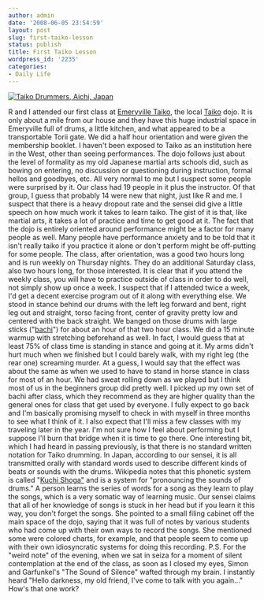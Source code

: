 ```yaml
---
author: admin
date: '2008-06-05 23:54:59'
layout: post
slug: first-taiko-lesson
status: publish
title: First Taiko Lesson
wordpress_id: '2235'
categories:
- Daily Life
---
```


[![Taiko Drummers, Aichi,
Japan](http://farm4.static.flickr.com/3048/2555726664_217041e591.jpg)](http://www.flickr.com/photos/albill/2555726664/ "Taiko Drummers, Aichi, Japan")

R and I attended our first class at [Emeryville
Taiko](http://www.etaiko.org), the local
[Taiko](http://en.wikipedia.org/wiki/Taiko) dojo. It is only about a
mile from our house and they have this huge industrial space in
Emeryville full of drums, a little kitchen, and what appeared to be a
transportable Torii gate. We did a half hour orientation and were given
the membership booklet. I haven't been exposed to Taiko as an
institution here in the West, other than seeing performances. The dojo
follows just about the level of formality as my old Japanese martial
arts schools did, such as bowing on entering, no discussion or
questioning during instruction, formal hellos and goodbyes, etc. All
very normal to me but I suspect some people were surprised by it. Our
class had 19 people in it plus the instructor. Of that group, I guess
that probably 14 were new that night, just like R and me. I suspect that
there is a heavy dropout rate and the sensei did give a little speech on
how much work it takes to learn taiko. The gist of it is that, like
martial arts, it takes a lot of practice and time to get good at it. The
fact that the dojo is entirely oriented around performance might be a
factor for many people as well. Many people have performance anxiety and
to be told that it isn't really taiko if you practice it alone or don't
perform might be off-putting for some people. The class, after
orientation, was a good two hours long and is run weekly on Thursday
nights. They do an additional Saturday class, also two hours long, for
those interested. It is clear that if you attend the weekly class, you
will have to practice outside of class in order to do well, not simply
show up once a week. I suspect that if I attended twice a week, I'd get
a decent exercise program out of it along with everything else. We stood
in stance behind our drums with the left leg forward and bent, right leg
out and straight, torso facing front, center of gravity pretty low and
centered with the back straight. We banged on those drums with large
sticks ("[bachi](http://en.wikipedia.org/wiki/Bachi)") for about an hour
of that two hour class. We did a 15 minute warmup with stretching
beforehand as well. In fact, I would guess that at least 75% of class
time is standing in stance and going at it. My arms didn't hurt much
when we finished but I could barely walk, with my right leg (the rear
one) screaming murder. At a guess, I would say that the effect was about
the same as when we used to have to stand in horse stance in class for
most of an hour. We had sweat rolling down as we played but I think most
of us in the beginners group did pretty well. I picked up my own set of
bachi after class, which they recommend as they are higher quality than
the general ones for class that get used by everyone. I fully expect to
go back and I'm basically promising myself to check in with myself in
three months to see what I think of it. I also expect that I'll miss a
few classes with my traveling later in the year. I'm not sure how I feel
about performing but I suppose I'll burn that bridge when it is time to
go there. One interesting bit, which I had heard in passing previously,
is that there is no standard written notation for Taiko drumming. In
Japan, according to our sensei, it is all transmitted orally with
standard words used to describe different kinds of beats or sounds with
the drums. Wikipedia notes that this phonetic system is called "[Kuchi
Shoga"](http://en.wikipedia.org/wiki/Kuchi_shoka) and is a system for
"pronouncing the sounds of drums." A person learns the series of words
for a song as they learn to play the songs, which is a very somatic way
of learning music. Our sensei claims that all of her knowledge of songs
is stuck in her head but if you learn it this way, you don't forget the
songs. She pointed to a small filing cabinet off the main space of the
dojo, saying that it was full of notes by various students who had come
up with their own ways to record the songs. She mentioned some were
colored charts, for example, and that people seem to come up with their
own idiosyncratic systems for doing this recording. P.S. For the "weird
note" of the evening, when we sat in seiza for a moment of silent
contemplation at the end of the class, as soon as I closed my eyes,
Simon and Garfunkel's "The Sound of Silence" wafted through my brain. I
instantly heard "Hello darkness, my old friend, I've come to talk with
you again..." How's that one work?
